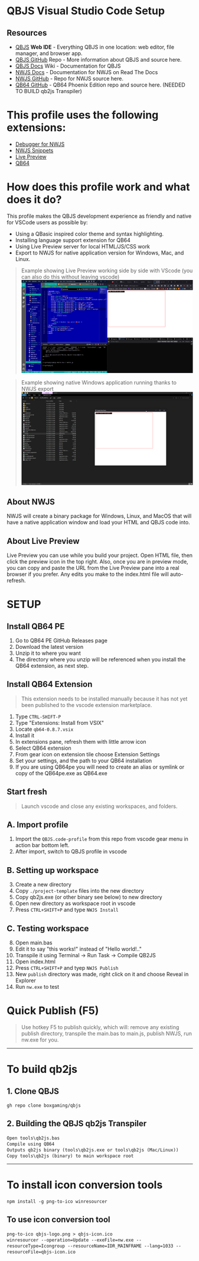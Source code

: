 # QBJS Visual Studio Code Setup

## Resources

- [QBJS](https://qbjs.org) **Web IDE** - Everything QBJS in one location: web editor, file manager, and browser app.
- [QBJS GitHub](https://github.com/boxgaming/qbjs) Repo - More information about QBJS and source here.
- [QBJS Docs](https://github.com/boxgaming/qbjs/wiki) Wiki - Documentation for QBJS
- [NWJS Docs](https://nwjs.readthedocs.io/en/latest/) - Documentation for NWJS on Read The Docs
- [NWJS GitHub](https://github.com/nwjs/nw.js) - Repo for NWJS source here.
- [QB64 GitHub](https://github.com/QB64-Phoenix-Edition/QB64pe) - QB64 Phoenix Edition repo and source here. (NEEDED TO BUILD qb2js Transpiler)

# This profile uses the following extensions:
- [Debugger for NWJS](https://marketplace.visualstudio.com/items?itemName=ruakr.vsc-nwjs)
- [NWJS Snippets](https://marketplace.visualstudio.com/items?itemName=ssnangua.vscode-nwjs-snippets)
- [Live Preview](https://marketplace.visualstudio.com/items?itemName=ms-vscode.live-server)
- [QB64](https://github.com/QB64Official/vscode)

# How does this profile work and what does it do?

This profile makes the QBJS development experience as friendly and native for VSCode users as possible by:
- Using a QBasic inspired color theme and syntax highlighting.
- Installing language support extension for QB64
- Using Live Preview server for local HTML/JS/CSS work
- Export to NWJS for native application version for Windows, Mac, and Linux.

> Example showing Live Preview working side by side with VScode (you can also do this without leaving vscode)
![QBJS Live Preview - External Browser](qbjs-livepreview-external.png)

> Example showing native Windows application running thanks to NWJS export
![NWJS Application Running in Windows](qbjs-nwjs-apprun.png)

## About NWJS
NWJS will create a binary package for Windows, Linux, and MacOS that will have a native application window and load your HTML and QBJS code into.

## About Live Preview
Live Preview you can use while you build your project. Open HTML file, then click the preview icon in the top right. Also, once you are in preview mode, you can copy and paste the URL from the Live Preview pane into a real browser if you prefer. Any edits you make to the index.html file will auto-refresh.

# SETUP

## Install QB64 PE
1. Go to QB64 PE GitHub Releases page
2. Download the latest version
3. Unzip it to where you want
4. The directory where you unzip will be referenced when you install the QB64 extension, as next step.

## Install QB64 Extension
> This extension needs to be installed manually because it has not yet been published to the vscode extension marketplace.
1. Type `CTRL-SHIFT-P`
2. Type "Extensions: Install from VSIX"
3. Locate `qb64-0.8.7.vsix`
4. Install it
5. In extensions pane, refresh them with little arrow icon
6. Select QB64 extension
7. From gear icon on extension tile choose Extension Settings
8. Set your settings, and the path to your QB64 installation
9. If you are using QB64pe you will need to create an alias or symlink or copy of the QB64pe.exe as QB64.exe

## Start fresh
> Launch vscode and close any existing workspaces, and folders.

## A. Import profile
1. Import the `QBJS.code-profile` from this repo from vscode gear menu in action bar bottom left.
2. After import, switch to QBJS profile in vscode


## B. Setting up workspace
3. Create a new directory
4. Copy `./project-template` files into the new directory
5. Copy qb2js.exe (or other binary see below) to new directory
6. Open new directory as workspace root in vscode
7. Press `CTRL+SHIFT+P` and type `NWJS Install`

## C. Testing workspace
8. Open main.bas
9. Edit it to say "this works!" instead of "Hello world!.."
10. Transpile it using Terminal -> Run Task -> Compile QB2JS
11. Open index.html
12. Press `CTRL+SHIFT+P` and tyep `NWJS Publish`
13. New `publish` directory was made, right click on it and choose Reveal in Explorer
14. Run `nw.exe` to test

# Quick Publish (F5)
> Use hotkey F5 to publish quickly, which will: remove any existing publish directory, transpile the main.bas to main.js, publish NWJS, run nw.exe for you.

---

# To build qb2js

## 1. Clone QBJS
```
gh repo clone boxgaming/qbjs
```

## 2. Building the QBJS qb2js Transpiler
```
Open tools\qb2js.bas
Compile using QB64
Outputs qb2js binary (tools\qb2js.exe or tools\qb2js (Mac/Linux))
Copy tools\qb2js (binary) to main workspace root
```

---

# To install icon conversion tools
```
npm install -g png-to-ico winresourcer
```

## To use icon conversion tool
```
png-to-ico qbjs-logo.png > qbjs-icon.ico
winresourcer --operation=Update --exeFile=nw.exe --resourceType=Icongroup --resourceName=IDR_MAINFRAME --lang=1033 --resourceFile=qbjs-icon.ico
```